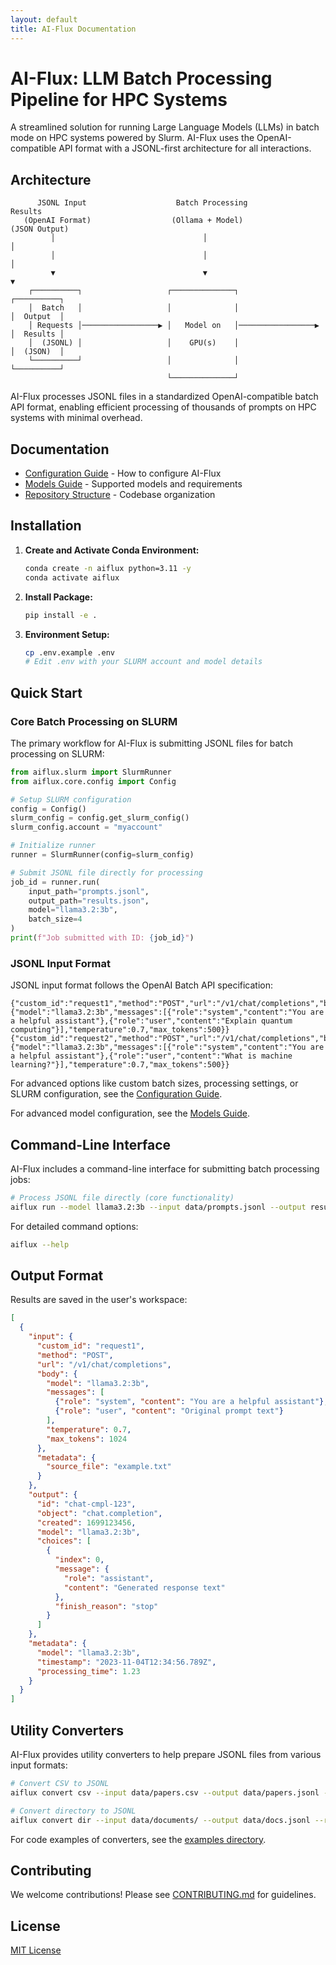 ```yaml
---
layout: default
title: AI-Flux Documentation
---
```


# AI-Flux: LLM Batch Processing Pipeline for HPC Systems

A streamlined solution for running Large Language Models (LLMs) in batch mode on HPC systems powered by Slurm. AI-Flux uses the OpenAI-compatible API format with a JSONL-first architecture for all interactions.

## Architecture

```
      JSONL Input                    Batch Processing                    Results
   (OpenAI Format)                  (Ollama + Model)                   (JSON Output)
         │                                 │                                 │
         │                                 │                                 │
         ▼                                 ▼                                 ▼
    ┌──────────┐                   ┌──────────────┐                   ┌──────────┐
    │  Batch   │                   │              │                   │  Output  │
    │ Requests │─────────────────▶ │   Model on   │─────────────────▶ │  Results │
    │  (JSONL) │                   │    GPU(s)    │                   │  (JSON)  │
    └──────────┘                   │              │                   └──────────┘
                                   └──────────────┘                    
```

AI-Flux processes JSONL files in a standardized OpenAI-compatible batch API format, enabling efficient processing of thousands of prompts on HPC systems with minimal overhead.

## Documentation

- [Configuration Guide](CONFIGURATION.html) - How to configure AI-Flux
- [Models Guide](MODELS.html) - Supported models and requirements
- [Repository Structure](REPOSITORY_STRUCTURE.html) - Codebase organization

## Installation

1. **Create and Activate Conda Environment:**
   ```bash
   conda create -n aiflux python=3.11 -y
   conda activate aiflux
   ```

2. **Install Package:**
   ```bash
   pip install -e .
   ```

3. **Environment Setup:**
   ```bash
   cp .env.example .env
   # Edit .env with your SLURM account and model details
   ```

## Quick Start

### Core Batch Processing on SLURM

The primary workflow for AI-Flux is submitting JSONL files for batch processing on SLURM:

```python
from aiflux.slurm import SlurmRunner
from aiflux.core.config import Config

# Setup SLURM configuration
config = Config()
slurm_config = config.get_slurm_config()
slurm_config.account = "myaccount"

# Initialize runner
runner = SlurmRunner(config=slurm_config)

# Submit JSONL file directly for processing
job_id = runner.run(
    input_path="prompts.jsonl",
    output_path="results.json",
    model="llama3.2:3b",
    batch_size=4
)
print(f"Job submitted with ID: {job_id}")
```

### JSONL Input Format

JSONL input format follows the OpenAI Batch API specification:

```jsonl
{"custom_id":"request1","method":"POST","url":"/v1/chat/completions","body":{"model":"llama3.2:3b","messages":[{"role":"system","content":"You are a helpful assistant"},{"role":"user","content":"Explain quantum computing"}],"temperature":0.7,"max_tokens":500}}
{"custom_id":"request2","method":"POST","url":"/v1/chat/completions","body":{"model":"llama3.2:3b","messages":[{"role":"system","content":"You are a helpful assistant"},{"role":"user","content":"What is machine learning?"}],"temperature":0.7,"max_tokens":500}}
```

For advanced options like custom batch sizes, processing settings, or SLURM configuration, see the [Configuration Guide](CONFIGURATION.html).

For advanced model configuration, see the [Models Guide](MODELS.html).

## Command-Line Interface

AI-Flux includes a command-line interface for submitting batch processing jobs:

```bash
# Process JSONL file directly (core functionality)
aiflux run --model llama3.2:3b --input data/prompts.jsonl --output results/output.json
```

For detailed command options:
```bash
aiflux --help
```

## Output Format

Results are saved in the user's workspace:

```json
[
  {
    "input": {
      "custom_id": "request1",
      "method": "POST",
      "url": "/v1/chat/completions",
      "body": {
        "model": "llama3.2:3b",
        "messages": [
          {"role": "system", "content": "You are a helpful assistant"},
          {"role": "user", "content": "Original prompt text"}
        ],
        "temperature": 0.7,
        "max_tokens": 1024
      },
      "metadata": {
        "source_file": "example.txt"
      }
    },
    "output": {
      "id": "chat-cmpl-123",
      "object": "chat.completion",
      "created": 1699123456,
      "model": "llama3.2:3b",
      "choices": [
        {
          "index": 0,
          "message": {
            "role": "assistant",
            "content": "Generated response text"
          },
          "finish_reason": "stop"
        }
      ]
    },
    "metadata": {
      "model": "llama3.2:3b",
      "timestamp": "2023-11-04T12:34:56.789Z",
      "processing_time": 1.23
    }
  }
]
```

## Utility Converters

AI-Flux provides utility converters to help prepare JSONL files from various input formats:

```bash
# Convert CSV to JSONL
aiflux convert csv --input data/papers.csv --output data/papers.jsonl --template "Summarize: {text}"

# Convert directory to JSONL
aiflux convert dir --input data/documents/ --output data/docs.jsonl --recursive
```

For code examples of converters, see the [examples directory](https://github.com/UIUC-Chatbot/ai-flux/tree/main/examples/).

## Contributing

We welcome contributions! Please see [CONTRIBUTING.md](https://github.com/UIUC-Chatbot/ai-flux/blob/main/CONTRIBUTING.md) for guidelines.

## License

[MIT License](https://github.com/UIUC-Chatbot/ai-flux/blob/main/LICENSE) 